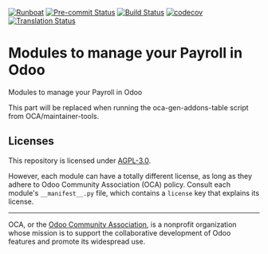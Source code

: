 
[![Runboat](https://img.shields.io/badge/runboat-Try%20me-875A7B.png)](https://runboat.odoo-community.org/builds?repo=OCA/payroll&target_branch=17.0)
[![Pre-commit Status](https://github.com/OCA/payroll/actions/workflows/pre-commit.yml/badge.svg?branch=17.0)](https://github.com/OCA/payroll/actions/workflows/pre-commit.yml?query=branch%3A17.0)
[![Build Status](https://github.com/OCA/payroll/actions/workflows/test.yml/badge.svg?branch=17.0)](https://github.com/OCA/payroll/actions/workflows/test.yml?query=branch%3A17.0)
[![codecov](https://codecov.io/gh/OCA/payroll/branch/17.0/graph/badge.svg)](https://codecov.io/gh/OCA/payroll)
[![Translation Status](https://translation.odoo-community.org/widgets/payroll-17-0/-/svg-badge.svg)](https://translation.odoo-community.org/engage/payroll-17-0/?utm_source=widget)

<!-- /!\ do not modify above this line -->

# Modules to manage your Payroll in Odoo

Modules to manage your Payroll in Odoo

<!-- /!\ do not modify below this line -->

<!-- prettier-ignore-start -->

[//]: # (addons)

This part will be replaced when running the oca-gen-addons-table script from OCA/maintainer-tools.

[//]: # (end addons)

<!-- prettier-ignore-end -->

## Licenses

This repository is licensed under [AGPL-3.0](LICENSE).

However, each module can have a totally different license, as long as they adhere to Odoo Community Association (OCA)
policy. Consult each module's `__manifest__.py` file, which contains a `license` key
that explains its license.

----
OCA, or the [Odoo Community Association](http://odoo-community.org/), is a nonprofit
organization whose mission is to support the collaborative development of Odoo features
and promote its widespread use.
